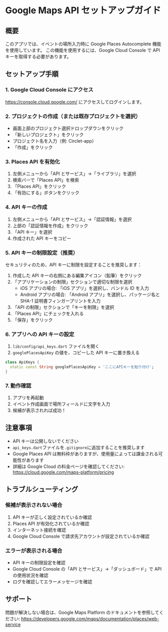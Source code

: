 # Google Maps API セットアップガイド

## 概要

このアプリでは、イベントの場所入力時に Google Places Autocomplete 機能を使用しています。
この機能を使用するには、Google Cloud Console で API キーを取得する必要があります。

## セットアップ手順

### 1. Google Cloud Console にアクセス

https://console.cloud.google.com/ にアクセスしてログインします。

### 2. プロジェクトの作成（または既存プロジェクトを選択）

- 画面上部のプロジェクト選択ドロップダウンをクリック
- 「新しいプロジェクト」をクリック
- プロジェクト名を入力（例: Circlet-app）
- 「作成」をクリック

### 3. Places API を有効化

1. 左側メニューから「API とサービス」→「ライブラリ」を選択
2. 検索バーで「Places API」を検索
3. 「Places API」をクリック
4. 「有効にする」ボタンをクリック

### 4. API キーの作成

1. 左側メニューから「API とサービス」→「認証情報」を選択
2. 上部の「認証情報を作成」をクリック
3. 「API キー」を選択
4. 作成された API キーをコピー

### 5. API キーの制限設定（推奨）

セキュリティのため、API キーに制限を設定することを推奨します：

1. 作成した API キーの右側にある編集アイコン（鉛筆）をクリック
2. 「アプリケーションの制限」セクションで適切な制限を選択
   - iOS アプリの場合: 「iOS アプリ」を選択し、バンドル ID を入力
   - Android アプリの場合: 「Android アプリ」を選択し、パッケージ名と SHA-1 証明書フィンガープリントを入力
3. 「API の制限」セクションで「キーを制限」を選択
4. 「Places API」にチェックを入れる
5. 「保存」をクリック

### 6. アプリへの API キーの設定

1. `lib/config/api_keys.dart` ファイルを開く
2. `googlePlacesApiKey` の値を、コピーした API キーに置き換える

```dart
class ApiKeys {
  static const String googlePlacesApiKey = 'ここにAPIキーを貼り付け';
}
```

### 7. 動作確認

1. アプリを再起動
2. イベント作成画面で場所フィールドに文字を入力
3. 候補が表示されれば成功！

## 注意事項

- API キーは公開しないでください
- `api_keys.dart`ファイルを`.gitignore`に追加することを推奨します
- Google Places API は無料枠がありますが、使用量によっては課金される可能性があります
- 詳細は Google Cloud の料金ページを確認してください: https://cloud.google.com/maps-platform/pricing

## トラブルシューティング

### 候補が表示されない場合

1. API キーが正しく設定されているか確認
2. Places API が有効化されているか確認
3. インターネット接続を確認
4. Google Cloud Console で請求先アカウントが設定されているか確認

### エラーが表示される場合

- API キーの制限設定を確認
- Google Cloud Console の「API とサービス」→「ダッシュボード」で API の使用状況を確認
- ログを確認してエラーメッセージを確認

## サポート

問題が解決しない場合は、Google Maps Platform のドキュメントを参照してください:
https://developers.google.com/maps/documentation/places/web-service
